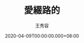 ---
issue: 372
title: 愛綴路的
author: 王秀容
date: 2020-04-09T00:00:00.000+08:00
topic: 生活
difficulty: 1
wikidata: Q131449171
wikidata_link: https://www.wikidata.org/wiki/Q131449171
author_wikidata_link: https://www.wikidata.org/wiki/undefined
---